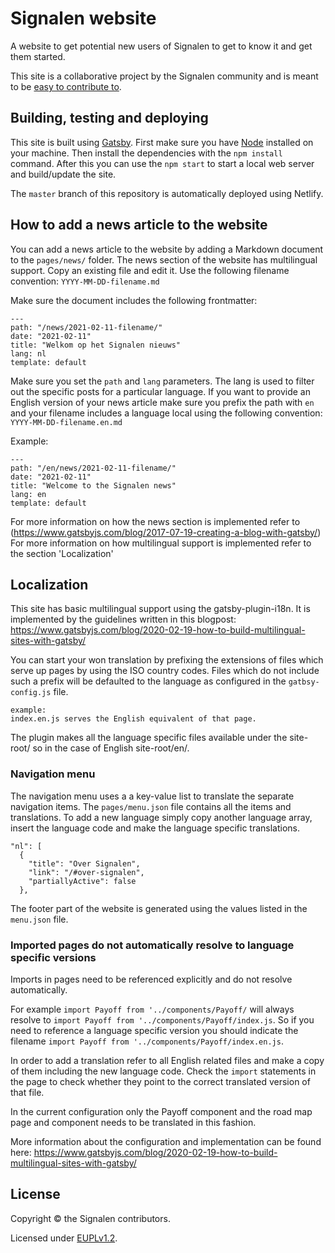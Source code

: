 # Signalen website

A website to get potential new users of Signalen to get to know it and get them started.

This site is a collaborative project by the Signalen community and is meant to be [easy to contribute to](CONTRIBUTING.md).

## Building, testing and deploying

This site is built using [Gatsby](https://www.gatsbyjs.org/). First make sure you have [Node](https://nodejs.org/en/) installed on your machine. Then install the dependencies with the `npm install` command. After this you can use the `npm start` to start a local web server and build/update the site.

The `master` branch of this repository is automatically deployed using Netlify.

## How to add a news article to the website
You can add a news article to the website by adding a Markdown document to the `pages/news/` folder. The news section of the website has multilingual support. Copy an existing file and edit it. Use the following filename convention: `YYYY-MM-DD-filename.md`

Make sure the document includes the following frontmatter:

```
---
path: "/news/2021-02-11-filename/"
date: "2021-02-11"
title: "Welkom op het Signalen nieuws"
lang: nl
template: default
```

Make sure you set the `path` and `lang` parameters. The lang is used to filter out the specific posts for a particular language.
If you want to provide an English version of your news article make sure you prefix the path with `en` and your filename includes a language local using the following convention: `YYYY-MM-DD-filename.en.md`

Example:

```
---
path: "/en/news/2021-02-11-filename/"
date: "2021-02-11"
title: "Welcome to the Signalen news"
lang: en
template: default
```
For more information on how the news section is implemented refer to (https://www.gatsbyjs.com/blog/2017-07-19-creating-a-blog-with-gatsby/)
For more information on how multilingual support is implemented refer to the section 'Localization'

## Localization
This site has basic multilingual support using the gatsby-plugin-i18n.
It is implemented by the guidelines written in this blogpost:
https://www.gatsbyjs.com/blog/2020-02-19-how-to-build-multilingual-sites-with-gatsby/

You can start your won translation by prefixing the extensions of files which serve up pages by using the ISO country codes. Files which do not include such a prefix will be defaulted to the language as configured in the `gatbsy-config.js` file.

```
example:
index.en.js serves the English equivalent of that page.
```
The plugin makes all the language specific files available under the site-root/<language code> so in the case of English site-root/en/.

### Navigation menu
The navigation menu uses a a key-value list to translate the separate navigation items. The `pages/menu.json` file
contains all the items and translations. To add a new language simply copy another language array, insert the language code and make the language specific translations.

```
"nl": [
  {
    "title": "Over Signalen",
    "link": "/#over-signalen",
    "partiallyActive": false
  },
```
The footer part of the website is generated using the values listed in the `menu.json` file.

### Imported pages do not automatically resolve to language specific versions

Imports in pages need to be referenced explicitly and do not resolve automatically.

For example `import Payoff from '../components/Payoff/` will always resolve to `import Payoff from '../components/Payoff/index.js`. So if you need to reference a language specific version you should indicate the filename `import Payoff from '../components/Payoff/index.en.js`.

In order to add a translation refer to all English related files and make a copy of them including the new language code. Check the `import` statements in the page to check whether they point to the correct translated version of that file.

In the current configuration only the Payoff component and the road map page and component needs to be translated in this fashion.

More information about the configuration and implementation can be found here:
https://www.gatsbyjs.com/blog/2020-02-19-how-to-build-multilingual-sites-with-gatsby/


## License

Copyright © the Signalen contributors.

Licensed under [EUPLv1.2](LICENSE.md).
